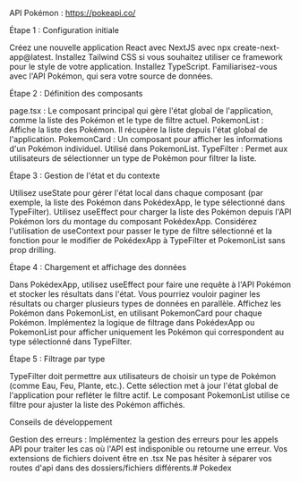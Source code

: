 API Pokémon : https://pokeapi.co/

Étape 1 : Configuration initiale

Créez une nouvelle application React avec NextJS avec npx create-next-app@latest.
Installez Tailwind CSS si vous souhaitez utiliser ce framework pour le style de votre application.
Installez TypeScript.
Familiarisez-vous avec l'API Pokémon, qui sera votre source de données.


Étape 2 : Définition des composants

page.tsx : Le composant principal qui gère l'état global de l'application, comme la liste des Pokémon et le type de filtre actuel.
PokemonList : Affiche la liste des Pokémon. Il récupère la liste depuis l'état global de l'application.
PokemonCard : Un composant pour afficher les informations d'un Pokémon individuel. Utilisé dans PokemonList.
TypeFilter : Permet aux utilisateurs de sélectionner un type de Pokémon pour filtrer la liste.


Étape 3 : Gestion de l'état et du contexte

Utilisez useState pour gérer l'état local dans chaque composant (par exemple, la liste des Pokémon dans PokédexApp, le type sélectionné dans TypeFilter).
Utilisez useEffect pour charger la liste des Pokémon depuis l'API Pokémon lors du montage du composant PokédexApp.
Considérez l'utilisation de useContext pour passer le type de filtre sélectionné et la fonction pour le modifier de PokédexApp à TypeFilter et PokemonList sans prop drilling.


Étape 4 : Chargement et affichage des données

Dans PokédexApp, utilisez useEffect pour faire une requête à l'API Pokémon et stocker les résultats dans l'état. Vous pourriez vouloir paginer les résultats ou charger plusieurs types de données en parallèle.
Affichez les Pokémon dans PokemonList, en utilisant PokemonCard pour chaque Pokémon.
Implémentez la logique de filtrage dans PokédexApp ou PokemonList pour afficher uniquement les Pokémon qui correspondent au type sélectionné dans TypeFilter.


Étape 5 : Filtrage par type

TypeFilter doit permettre aux utilisateurs de choisir un type de Pokémon (comme Eau, Feu, Plante, etc.). Cette sélection met à jour l'état global de l'application pour refléter le filtre actif.
Le composant PokemonList utilise ce filtre pour ajuster la liste des Pokémon affichés.


Conseils de développement

Gestion des erreurs : Implémentez la gestion des erreurs pour les appels API pour traiter les cas où l'API est indisponible ou retourne une erreur.
Vos extensions de fichiers doivent être en .tsx
Ne pas hésiter à séparer vos routes d'api dans des dossiers/fichiers différents.# Pokedex
